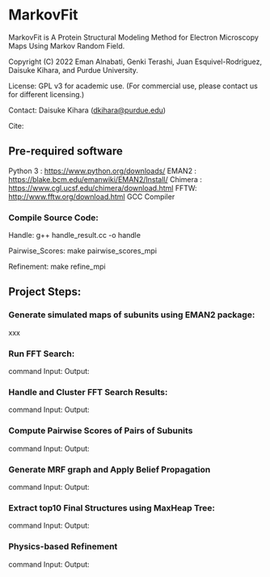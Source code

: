 # MarkovFit
MarkovFit is A Protein Structural Modeling Method for Electron Microscopy Maps Using Markov Random Field.

Copyright (C) 2022 Eman Alnabati, Genki Terashi, Juan Esquivel-Rodriguez, Daisuke Kihara, and Purdue University.

License: GPL v3 for academic use. (For commercial use, please contact us for different licensing.)

Contact: Daisuke Kihara (dkihara@purdue.edu)

Cite:

## Pre-required software
Python 3 : https://www.python.org/downloads/
EMAN2 : https://blake.bcm.edu/emanwiki/EMAN2/Install/
Chimera : https://www.cgl.ucsf.edu/chimera/download.html
FFTW: http://www.fftw.org/download.html
GCC Compiler

### Compile Source Code:

Handle:
g++ handle_result.cc -o handle

Pairwise_Scores:
make pairwise_scores_mpi

Refinement:
make refine_mpi

## Project Steps:
### Generate simulated maps of subunits using EMAN2 package:
xxx

### Run FFT Search:
command
Input:
Output:

### Handle and Cluster FFT Search Results:
command
Input:
Output:

### Compute Pairwise Scores of Pairs of Subunits
command
Input:
Output:

### Generate MRF graph and Apply Belief Propagation
command 
Input:
Output:

### Extract top10 Final Structures using MaxHeap Tree:
command 
Input:
Output:

### Physics-based Refinement
command
Input:
Output:


